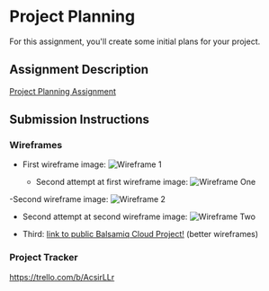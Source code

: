 # Project Planning
For this assignment, you'll create some initial plans for your project.

## Assignment Description
[Project Planning Assignment](https://education.launchcode.org/liftoff/assignments/planning/)

## Submission Instructions

### Wireframes


- First wireframe image:
![Wireframe 1](https://github.com/dluley/liftoff-assignments/20180328_195616.jpg)

  - Second attempt at first wireframe image:
  ![Wireframe One](https://github.com/dluley/liftoff-assignments/Images/20180328_195616.jpg)

-Second wireframe image:
![Wireframe 2](https://github.com/dluley/liftoff-assignments/20180328_202056.jpg)

  - Second attempt at second wireframe image:
  ![Wireframe Two](https://github.com/dluley/liftoff-assignments/Images/20180328_202056.jpg)

- Third:
[link to public Balsamiq Cloud Project!](https://balsamiq.cloud/sg4ck4s/p8htk9n) 
(better wireframes)

### Project Tracker

https://trello.com/b/AcsirLLr
